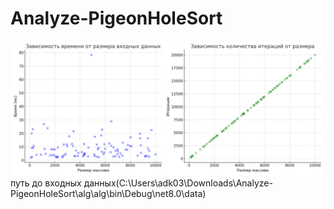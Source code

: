 # Analyze-PigeonHoleSort
![Data](image/pigeonhole_charts.png)
путь до входных данных(C:\Users\adk03\Downloads\Analyze-PigeonHoleSort\alg\alg\bin\Debug\net8.0\data)